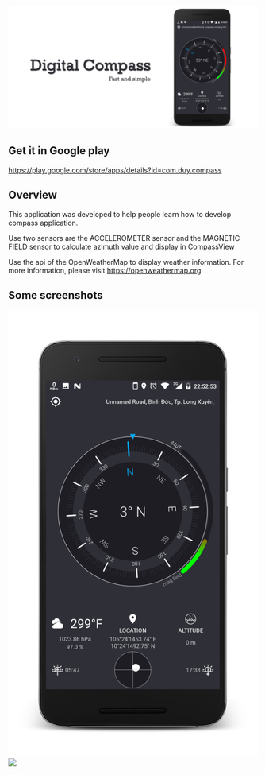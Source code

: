![Wallpaper](art/wall.png)

## Get it in Google play
https://play.google.com/store/apps/details?id=com.duy.compass

## Overview

This application was developed to help people learn how to develop compass application.

Use two sensors are the ACCELEROMETER sensor and the MAGNETIC FIELD sensor to calculate azimuth value and display in CompassView

Use the api of the OpenWeatherMap to display weather information.
For more information, please visit https://openweathermap.org

## Some screenshots

![](art/screenshot/Screenshot_20171021-225255_framed.png)
![](art/screenshot/Screenshot_20171021-225258_framed.png)
